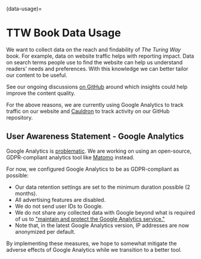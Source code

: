 (data-usage)=
# TTW Book Data Usage

We want to collect data on the reach and findability of _The Turing Way_ book.
For example, data on website traffic helps with reporting impact.
Data on search terms people use to find the website can help us understand readers' needs and preferences.
With this knowledge we can better tailor our content to be useful.

See our ongoing discussions [on GitHub](https://github.com/the-turing-way/the-turing-way/discussions/3713) around which insights could help improve the content quality. 

For the above reasons, we are currently using Google Analytics to track traffic on our website and [Cauldron](https://cauldron.io/) to track activity on our GitHub repository.

## User Awareness Statement - Google Analytics
Google Analytics is [problematic](https://piwik.pro/blog/is-google-analytics-gdpr-compliant/).
We are working on using an open-source, GDPR-compliant analytics tool like [Matomo](https://matomo.org/) instead.

For now, we configured Google Analytics to be as GDPR-compliant as possible:

- Our data retention settings are set to the minimum duration possible (2 months).
- All advertising features are disabled.
- We do not send user IDs to Google.
- We do not share any collected data with Google beyond what is required of us to ["maintain and protect the Google Analytics service."](https://business.safety.google/adsprocessorterms/)
- Note that, in the latest Google Analytics version, IP addresses are now anonymized per default.

By implementing these measures, we hope to somewhat mitigate the adverse effects of Google Analytics while we transition to a better tool.

